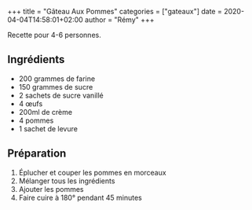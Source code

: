 +++
title = "Gâteau Aux Pommes"
categories = ["gateaux"]
date = 2020-04-04T14:58:01+02:00
author = "Rémy"
+++

Recette pour 4-6 personnes.

<!--more-->
## Ingrédients

* 200 grammes de farine
* 150 grammes de sucre
* 2 sachets de sucre vanillé
* 4 œufs
* 200ml de crème
* 4 pommes
* 1 sachet de levure

## Préparation

1. Éplucher et couper les pommes en morceaux
1. Mélanger tous les ingrédients
1. Ajouter les pommes
1. Faire cuire à 180° pendant 45 minutes

